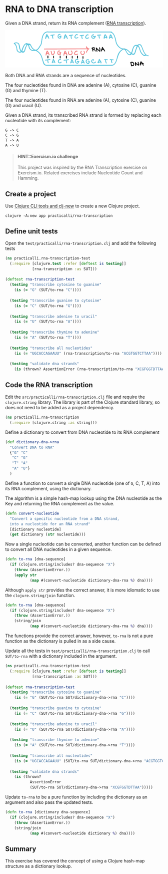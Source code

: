 # RNA to DNA transcription
Given a DNA strand, return its RNA complement ([RNA transcription](http://hyperphysics.phy-astr.gsu.edu/hbase/Organic/transcription.html)).

![RNA Transcription](/images/rna-transcription.png)

Both DNA and RNA strands are a sequence of nucleotides.

The four nucleotides found in DNA are adenine (A), cytosine (C), guanine (G) and thymine (T).

The four nucleotides found in RNA are adenine (A), cytosine (C), guanine (G) and uracil (U).

Given a DNA strand, its transcribed RNA strand is formed by replacing each nucleotide with its complement:

    G -> C
    C -> G
    T -> A
    A -> U

> #### HINT::Exercism.io challenge
> This project was inspired by the RNA Transcription exercise on Exercism.io.  Related exercises include Nucleotide Count and Hamming.

## Create a project
Use [Clojure CLI tools and clj-new](/clojure-tools/install/install-clojure.html#clojure-cli-tools-common-aliases) to create a new Clojure project.

```shell
clojure -A:new app practicalli/rna-transcription
```

## Define unit tests
Open the `test/practicalli/rna-transcription.clj` and add the following tests

```clojure
(ns practicalli.rna-transcription-test
  (:require [clojure.test :refer [deftest is testing]]
            [rna-transcription :as SUT]))

(deftest rna-transcription-test
  (testing "transcribe cytosine to guanine"
    (is (= "G" (SUT/to-rna "C"))))

  (testing "transcribe guanine to cytosine"
    (is (= "C" (SUT/to-rna "G"))))

  (testing "transcribe adenine to uracil"
    (is (= "U" (SUT/to-rna "A"))))

  (testing "transcribe thymine to adenine"
    (is (= "A" (SUT/to-rna "T"))))

  (testing "transcribe all nucleotides"
    (is (= "UGCACCAGAAUU" (rna-transcription/to-rna "ACGTGGTCTTAA"))))

  (testing "validate dna strands"
    (is (thrown? AssertionError (rna-transcription/to-rna "XCGFGGTDTTAA")))))
```


## Code the RNA transcription
Edit the `src/practicalli/rna-transcription.clj` file and require the `clojure.string` library.  The library is part of the Clojure standard library, so does not need to be added as a project dependency.

```clojure
(ns practicalli.rna-transcription
  (:require [clojure.string :as string]))
```

Define a dictionary to convert from DNA nucleotide to its RNA complement

```clojure
(def dictionary-dna->rna
  "Convert DNA to RNA"
  {"G" "C"
   "C" "G"
   "T" "A"
   "A" "U"}
  )
```

Define a function to convert a single DNA nucleotide (one of `G`, C, T, A) into its RNA complement, using the dictionary.

The algorithm is a simple hash-map lookup using the DNA nucleotide as the Key and returning the RNA complement as the value.

```clojure
(defn convert-nucleotide
  "Convert a specific nucleotide from a DNA strand,
  into a nucleotide for an RNA strand"
  [dictionary nucleotide]
  (get dictionary (str nucleotide)))

```

Now a single nucleotide can be converted, another function can be defined to convert all DNA nucleotides in a given sequence.

```clojure
(defn to-rna [dna-sequence]
  (if (clojure.string/includes? dna-sequence "X")
    (throw (AssertionError.))
    (apply str
           (map #(convert-nucleotide dictionary-dna-rna %) dna))))
```

Although `apply str` provides the correct answer, it is more idiomatic to use the `clojure.string/join` function.

```clojure
(defn to-rna [dna-sequence]
  (if (clojure.string/includes? dna-sequence "X")
    (throw (AssertionError.))
    (string/join
           (map #(convert-nucleotide dictionary-dna-rna %) dna))))
```

The functions provide the correct answer, however, `to-rna` is not a pure function as the dictionary is pulled in as a side cause.

Update all the tests in `test/practicalli/rna-transcription.clj` to call `SUT/to-rna` with a dictionary included in the argument.


```clojure
(ns practicalli.rna-transcription-test
  (:require [clojure.test :refer [deftest is testing]]
            [rna-transcription :as SUT]))

(deftest rna-transcription-test
  (testing "transcribe cytosine to guanine"
    (is (= "G" (SUT/to-rna SUT/dictionary-dna->rna "C"))))

  (testing "transcribe guanine to cytosine"
    (is (= "C" (SUT/to-rna SUT/dictionary-dna->rna "G"))))

  (testing "transcribe adenine to uracil"
    (is (= "U" (SUT/to-rna SUT/dictionary-dna->rna "A"))))

  (testing "transcribe thymine to adenine"
    (is (= "A" (SUT/to-rna SUT/dictionary-dna->rna "T"))))

  (testing "transcribe all nucleotides"
    (is (= "UGCACCAGAAUU" (SUT/to-rna SUT/dictionary-dna->rna "ACGTGGTCTTAA"))))

  (testing "validate dna strands"
    (is (thrown?
           AssertionError
           (SUT/to-rna SUT/dictionary-dna->rna "XCGFGGTDTTAA")))))
```

Update `to-rna` to be a pure function by including the dictionary as an argument and also pass the updated tests.

```clojure
(defn to-rna [dictionary dna-sequence]
  (if (clojure.string/includes? dna-sequence "X")
    (throw (AssertionError.))
    (string/join
           (map #(convert-nucleotide dictionary %) dna))))
```

## Summary
This exercise has covered the concept of using a Clojure hash-map structure as a dictionary lookup.
